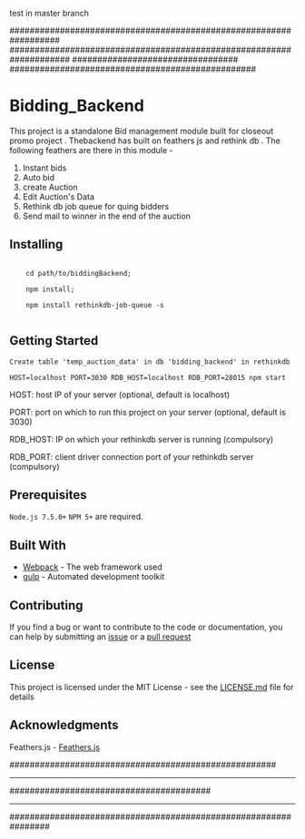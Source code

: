 
test in master branch

##################################################################
####################################################################
#################################
#################################################
# Bidding_Backend

This project is a standalone Bid management module built for closeout promo project . Thebackend has built on feathers js and rethink db . The following feathers are there in this module -

1. Instant bids 
2. Auto bid
3. create Auction 
4. Edit Auction's Data
5. Rethink db job queue for quing bidders 
6. Send mail to winner in the end of the auction


## Installing
```

    cd path/to/biddingBackend; 
    
    npm install; 
    
    npm install rethinkdb-job-queue -s
   
```
## Getting Started

```
Create table 'temp_auction_data' in db 'bidding_backend' in rethinkdb
```
````
HOST=localhost PORT=3030 RDB_HOST=localhost RDB_PORT=28015 npm start
````
HOST: host IP of your server (optional, default is localhost)

PORT: port on which to run this project on your server (optional, default is 3030)

RDB_HOST: IP on which your rethinkdb server is running (compulsory)

RDB_PORT: client driver connection port of your rethinkdb server (compulsory)



## Prerequisites

`Node.js 7.5.0+` `NPM 5+`  are required.

## Built With

* [Webpack](https://webpack.js.org/) - The web framework used
* [gulp](http://gulpjs.com/) - Automated development toolkit

## Contributing

If you find a bug or want to contribute to the code or documentation, you can help by submitting an [issue](http://172.16.99.216/npaul/autoBid_backend/issues) or a [pull request](http://172.16.99.216/npaul/autoBid_backend//pulls)

## License

This project is licensed under the MIT License - see the [LICENSE.md](LICENSE.md) file for details

## Acknowledgments
Feathers.js - [Feathers.js](https://github.com/feathersjs/feathers)

#####################################################
*************************************
########################################
******************************************
################################################################
